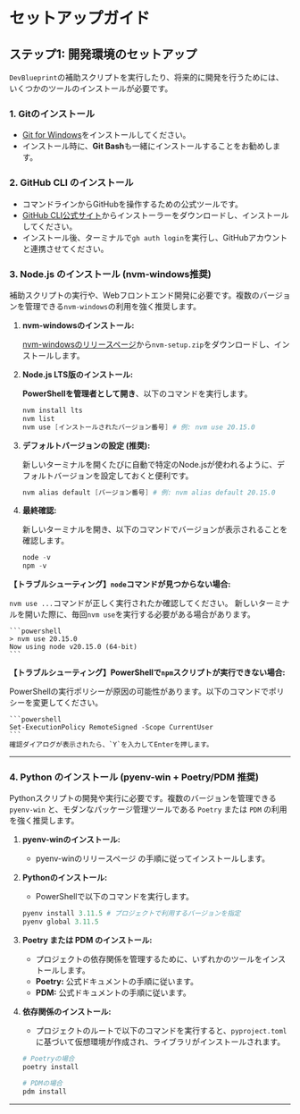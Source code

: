 # セットアップガイド

## ステップ1: 開発環境のセットアップ

`DevBlueprint`の補助スクリプトを実行したり、将来的に開発を行うためには、いくつかのツールのインストールが必要です。

### 1. Gitのインストール
*   [Git for Windows](https://git-scm.com/download/win)をインストールしてください。
*   インストール時に、**Git Bash**も一緒にインストールすることをお勧めします。

### 2. GitHub CLI のインストール
*   コマンドラインからGitHubを操作するための公式ツールです。
*   [GitHub CLI公式サイト](https://cli.github.com/)からインストーラーをダウンロードし、インストールしてください。
*   インストール後、ターミナルで`gh auth login`を実行し、GitHubアカウントと連携させてください。

### 3. Node.js のインストール (nvm-windows推奨)

補助スクリプトの実行や、Webフロントエンド開発に必要です。複数のバージョンを管理できる`nvm-windows`の利用を強く推奨します。

1.  **nvm-windowsのインストール:**

    [nvm-windowsのリリースページ](https://github.com/coreybutler/nvm-windows/releases)から`nvm-setup.zip`をダウンロードし、インストールします。

2.  **Node.js LTS版のインストール:**
    
    **PowerShellを管理者として開き**、以下のコマンドを実行します。
    ```powershell
    nvm install lts
    nvm list
    nvm use [インストールされたバージョン番号] # 例: nvm use 20.15.0
    ```

3.  **デフォルトバージョンの設定 (推奨):**

    新しいターミナルを開くたびに自動で特定のNode.jsが使われるように、デフォルトバージョンを設定しておくと便利です。
    ```powershell
    nvm alias default [バージョン番号] # 例: nvm alias default 20.15.0
    ```

4.  **最終確認:**
    
    新しいターミナルを開き、以下のコマンドでバージョンが表示されることを確認します。
    ```powershell
    node -v
    npm -v
    ```

**【トラブルシューティング】`node`コマンドが見つからない場合:**

`nvm use ...`コマンドが正しく実行されたか確認してください。
新しいターミナルを開いた際に、毎回`nvm use`を実行する必要がある場合があります。

    ```powershell
    > nvm use 20.15.0
    Now using node v20.15.0 (64-bit)
    ```

**【トラブルシューティング】PowerShellで`npm`スクリプトが実行できない場合:**

PowerShellの実行ポリシーが原因の可能性があります。以下のコマンドでポリシーを変更してください。

    ```powershell
    Set-ExecutionPolicy RemoteSigned -Scope CurrentUser
    ```
    確認ダイアログが表示されたら、`Y`を入力してEnterを押します。

---

### 4. Python のインストール (pyenv-win + Poetry/PDM 推奨)

Pythonスクリプトの開発や実行に必要です。複数のバージョンを管理できる `pyenv-win` と、モダンなパッケージ管理ツールである `Poetry` または `PDM` の利用を強く推奨します。

1.  **pyenv-winのインストール:**
    *   pyenv-winのリリースページ の手順に従ってインストールします。

2.  **Pythonのインストール:**
    *   PowerShellで以下のコマンドを実行します。
    ```powershell
    pyenv install 3.11.5 # プロジェクトで利用するバージョンを指定
    pyenv global 3.11.5
    ```

3.  **Poetry または PDM のインストール:**
    *   プロジェクトの依存関係を管理するために、いずれかのツールをインストールします。
    *   **Poetry:** 公式ドキュメントの手順に従います。
    *   **PDM:** 公式ドキュメントの手順に従います。

4.  **依存関係のインストール:**
    *   プロジェクトのルートで以下のコマンドを実行すると、`pyproject.toml` に基づいて仮想環境が作成され、ライブラリがインストールされます。
    ```bash
    # Poetryの場合
    poetry install

    # PDMの場合
    pdm install
    ```
---
